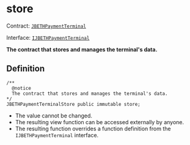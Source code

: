 # store

Contract: [`JBETHPaymentTerminal`](../)​‌

Interface: [`IJBETHPaymentTerminal`](../../../../interfaces/ijbethterminalof.md)

**The contract that stores and manages the terminal's data.**

## Definition

```solidity
/**
  @notice 
  The contract that stores and manages the terminal's data.
*/
JBETHPaymentTerminalStore public immutable store;
```

* The value cannot be changed.
* The resulting view function can be accessed externally by anyone.
* The resulting function overrides a function definition from the `IJBETHPaymentTerminal` interface.
